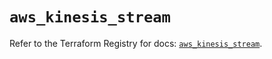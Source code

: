 # `aws_kinesis_stream`

Refer to the Terraform Registry for docs: [`aws_kinesis_stream`](https://registry.terraform.io/providers/hashicorp/aws/6.12.0/docs/resources/kinesis_stream).
